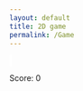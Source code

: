 ```yaml
---
layout: default
title: 2D game
permalink: /Game
---
```


<style>
    #canvas {
        margin: 0;
        border: 2px solid white;
    }
</style>
<canvas id='canvas'></canvas>
<script>
     ( function () {
     const BLOCK = 30;
        const canvas = document.getElementById('canvas');
        const ctx = canvas.getContext('2d');
        canvas.width = 600;
        canvas.height = 600;
        const gridSize = canvas.width / BLOCK;
        let score = 0;
        class Player {
            constructor() {
                this.position = {
                    x: 10,
                    y: 10
                };
                this.velocity = {
                    x: 0,
                    y: 0
                };
                this.radius = 10; // Pac-Man's radius
                this.mouthAngle = 0; // Angle to control Pac-Man's mouth opening
                this.direction = 'right'; // Initial direction
            }
            draw() {
                ctx.fillStyle = 'yellow';
                ctx.beginPath();
                if (this.direction === 'right') {
                    ctx.arc(this.position.x, this.position.y, this.radius, (0 + this.mouthAngle) * Math.PI, (2 - this.mouthAngle) * Math.PI);
                } else {
                    ctx.arc(this.position.x, this.position.y, this.radius, (2 + this.mouthAngle) * Math.PI, (0 - this.mouthAngle) * Math.PI);
                }
                ctx.lineTo(this.position.x, this.position.y);
                ctx.fill();
            }
            update() {
                this.draw();
                // Update mouth animation
                if (this.direction === 'right') {
                    this.mouthAngle += 0.02;
                    if (this.mouthAngle > 0.5) this.direction = 'left';
                } else {
                    this.mouthAngle -= 0.02;
                    if (this.mouthAngle < 0) this.direction = 'right';
                }
                // Update player's position
                this.position.x += this.velocity.x;
                this.position.y += this.velocity.y;
            }
        }
        const player = new Player();
        const keys = {
            right: { pressed: false },
            left: { pressed: false },
            up: { pressed: false },
            down: { pressed: false }
        };
        class Food {
            constructor(x, y) {
                this.position = {
                    x: x,
                    y: y
                };
            this.radius = 5;
            }
            draw() {
                ctx.fillStyle = 'white';
                ctx.beginPath();
                ctx.arc((this.position.x + 0.5) * BLOCK, (this.position.y + 0.5) * BLOCK, this.radius, 0, 2 * Math.PI);
                ctx.fill();
            }
        }
        const foods = [];
        for (let i = 0; i < 15; i++) {
            foods.push(new Food(i, 5));
        }
        // Function to check if Pac-Man eats the food
        function eatFood() {
            for (let i = 0; i < foods.length; i++) {
                const food = foods[i];
                if (Math.abs(player.position.x - food.position.x * BLOCK) < 15 && Math.abs(player.position.y - food.position.y * BLOCK) < 20) {
                    // Increase the score and remove the eaten food
                    score += 10;
                    document.getElementById('score').innerText = `Score: ${score}`;
                    foods.splice(i, 1);
                }
            }
        }
        function animate() {
            requestAnimationFrame(animate);
            ctx.clearRect(0, 0, canvas.width, canvas.height);
            for (const food of foods) {
                food.draw();
            }
            player.update();
            eatFood();
        }
        animate();
        addEventListener('keydown', ({ keyCode }) => {
            switch (keyCode) {
                case 37:
                    // Left key
                    player.velocity.x = -1;
                    player.velocity.y = 0;
                    break;
                case 38:
                    // Up key
                    player.velocity.x = 0;
                    player.velocity.y = -1;
                    break;
                case 39:
                    // Right key
                    player.velocity.x = 1;
                    player.velocity.y = 0;
                    break;
                case 40:
                    // Down key
                    player.velocity.x = 0;
                    player.velocity.y = 1;
                    break;
            }
        });
        addEventListener('keyup', ({ keyCode }) => {
            switch (keyCode) {
                case 37:
                case 38:
                case 39:
                case 40:
                    player.velocity.x = 0;
                    player.velocity.y = 0;
                    break;
            }
        });
        player.draw();
    })();
</script>
<p id="score">Score: 0</p>